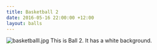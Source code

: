 ```yaml
---
title: Basketball 2
date: 2016-05-16 22:00:00 +12:00
layout: balls
---
```


![basketballl.jpg](/uploads/basketballl.jpg)
This is Ball 2.
It has a white background.
